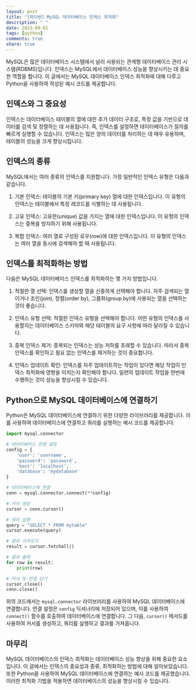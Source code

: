 ```yaml
---
layout: post
title: "[파이썬] MySQL 데이터베이스 인덱스 최적화"
description: " "
date: 2023-09-01
tags: [python]
comments: true
share: true
---
```


MySQL은 많은 데이터베이스 시스템에서 널리 사용되는 관계형 데이터베이스 관리 시스템(RDBMS)입니다. 인덱스는 MySQL에서 데이터베이스 성능을 향상시키는 데 중요한 역할을 합니다. 이 글에서는 MySQL 데이터베이스 인덱스 최적화에 대해 다루고 Python을 사용하여 작성된 예시 코드를 제공합니다.

## 인덱스와 그 중요성

인덱스는 데이터베이스 테이블의 열에 대한 추가 데이터 구조로, 특정 값을 기반으로 데이터를 검색 및 정렬하는 데 사용됩니다. 즉, 인덱스를 설정하면 데이터베이스가 질의를 빠르게 실행할 수 있습니다. 인덱스는 많은 양의 데이터를 처리하는 데 매우 유용하며, 테이블의 성능을 크게 향상시킵니다.

## 인덱스의 종류

MySQL에서는 여러 종류의 인덱스를 지원합니다. 가장 일반적인 인덱스 유형은 다음과 같습니다.

1. 기본 인덱스: 테이블의 기본 키(primary key) 열에 대한 인덱스입니다. 이 유형의 인덱스는 테이블에서 특정 레코드를 식별하는 데 사용됩니다.

2. 고유 인덱스: 고유한(unique) 값을 가지는 열에 대한 인덱스입니다. 이 유형의 인덱스는 중복을 방지하기 위해 사용됩니다.

3. 복합 인덱스: 여러 열로 구성된 로우(row)에 대한 인덱스입니다. 이 유형의 인덱스는 여러 열을 동시에 검색해야 할 때 사용됩니다.

## 인덱스를 최적화하는 방법

다음은 MySQL 데이터베이스 인덱스를 최적화하는 몇 가지 방법입니다.

1. 적절한 열 선택: 인덱스를 생성할 열을 신중하게 선택해야 합니다. 자주 검색되는 열이거나 조인(join), 정렬(order by), 그룹화(group by)에 사용되는 열을 선택하는 것이 좋습니다.

2. 인덱스 유형 선택: 적절한 인덱스 유형을 선택해야 합니다. 어떤 유형의 인덱스를 사용할지는 데이터베이스 스키마와 해당 테이블의 요구 사항에 따라 달라질 수 있습니다.

3. 중복 인덱스 제거: 중복되는 인덱스는 성능 저하를 초래할 수 있습니다. 따라서 중복 인덱스를 확인하고 필요 없는 인덱스를 제거하는 것이 중요합니다.

4. 인덱스 업데이트 확인: 인덱스를 자주 업데이트하는 작업이 있다면 해당 작업이 인덱스 최적화에 영향을 미치는지 확인해야 합니다. 일련의 업데이트 작업을 한번에 수행하는 것이 성능을 향상시킬 수 있습니다.

## Python으로 MySQL 데이터베이스에 연결하기

Python은 MySQL 데이터베이스에 연결하기 위한 다양한 라이브러리를 제공합니다. 이를 사용하여 데이터베이스에 연결하고 쿼리를 실행하는 예시 코드를 제공합니다.

```python
import mysql.connector

# 데이터베이스 연결 설정
config = {
    'user': 'username',
    'password': 'password',
    'host': 'localhost',
    'database': 'mydatabase'
}

# 데이터베이스에 연결
conn = mysql.connector.connect(**config)

# 커서 생성
cursor = conn.cursor()

# 쿼리 실행
query = "SELECT * FROM mytable"
cursor.execute(query)

# 결과 가져오기
result = cursor.fetchall()

# 결과 출력
for row in result:
    print(row)

# 커서 및 연결 닫기
cursor.close()
conn.close()
```

위의 코드에서는 `mysql.connector` 라이브러리를 사용하여 MySQL 데이터베이스에 연결합니다. 연결 설정은 `config` 딕셔너리에 저장되어 있으며, 이를 사용하여 `connect()` 함수를 호출하여 데이터베이스에 연결합니다. 그 다음, `cursor()` 메서드를 사용하여 커서를 생성하고, 쿼리를 실행하고 결과를 가져옵니다.

## 마무리

MySQL 데이터베이스의 인덱스 최적화는 데이터베이스 성능 향상을 위해 중요한 요소입니다. 이 글에서는 인덱스의 중요성과 종류, 최적화하는 방법에 대해 알아보았습니다. 또한 Python을 사용하여 MySQL 데이터베이스에 연결하는 예시 코드를 제공했습니다. 이러한 최적화 기법을 적용하면 데이터베이스의 성능을 향상시킬 수 있습니다.